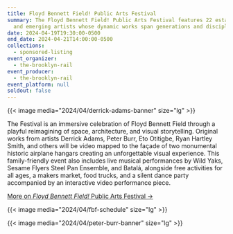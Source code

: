 ```yaml
---
title: Floyd Bennett Field! Public Arts Festival
summary: The Floyd Bennett Field! Public Arts Festival features 22 established
  and emerging artists whose dynamic works span generations and disciplines.
date: 2024-04-19T19:30:00-0500
end_date: 2024-04-21T14:00:00-0500
collections:
  - sponsored-listing
event_organizer:
  - the-brooklyn-rail
event_producer:
  - the-brooklyn-rail
event_platform: null
soldout: false
---
```

{{< image media="2024/04/derrick-adams-banner" size="lg" >}}

The Festival is an immersive celebration of Floyd Bennett Field through a playful reimagining of space, architecture, and visual storytelling. Original works from artists Derrick Adams, Peter Burr, Eto Otitigbe, Ryan Hartley Smith, and others will be video mapped to the façade of two monumental historic airplane hangars creating an unforgettable visual experience. This family-friendly event also includes live musical performances by Wild Yaks, Sesame Flyers Steel Pan Ensemble, and Batalá, alongside free activities for all ages, a makers market, food trucks, and a silent dance party accompanied by an interactive video performance piece.

[M﻿ore on *Floyd Bennett Field!* Public Arts Festival →](https://www.jbrpc.org/arts)

{{< image media="2024/04/fbf-schedule" size="lg" >}}



{{< image media="2024/04/peter-burr-banner" size="lg" >}}